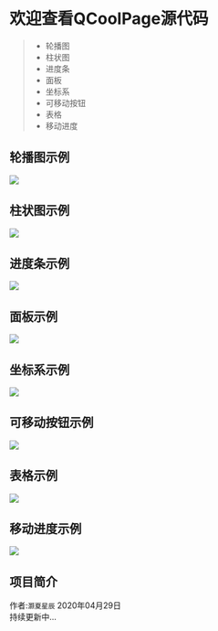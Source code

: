 ﻿  
  
# 欢迎查看QCoolPage源代码  
> * 轮播图
> * 柱状图
> * 进度条
> * 面板
> * 坐标系
> * 可移动按钮
> * 表格
> * 移动进度

## 轮播图示例
![](https://github.com/YYC572652645/QCoolPage/blob/master/mkres/1.png)

## 柱状图示例
![](https://github.com/YYC572652645/QCoolPage/blob/master/mkres/2.png)

## 进度条示例
![](https://github.com/YYC572652645/QCoolPage/blob/master/mkres/3.png)

## 面板示例
![](https://github.com/YYC572652645/QCoolPage/blob/master/mkres/4.png)

## 坐标系示例
![](https://github.com/YYC572652645/QCoolPage/blob/master/mkres/5.png)

## 可移动按钮示例
![](https://github.com/YYC572652645/QCoolPage/blob/master/mkres/6.png)

## 表格示例
![](https://github.com/YYC572652645/QCoolPage/blob/master/mkres/7.png)

## 移动进度示例
![](https://github.com/YYC572652645/QCoolPage/blob/master/mkres/8.png)

## 项目简介
作者:`灏夏星辰` 
2020年04月29日  
持续更新中...

